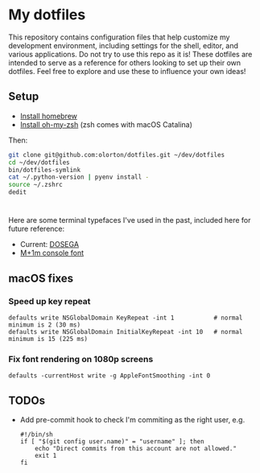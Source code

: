 # My dotfiles

This repository contains configuration files that help customize my development environment, including settings for the shell, editor, and various applications. Do not try to use this repo as it is! These dotfiles are intended to serve as a reference for others looking to set up their own dotfiles. Feel free to explore and use these to influence your own ideas!

## Setup

* [Install homebrew](http://brew.sh)
* [Install oh-my-zsh](https://github.com/robbyrussell/oh-my-zsh) (zsh comes with macOS Catalina)

Then:

```bash
git clone git@github.com:olorton/dotfiles.git ~/dev/dotfiles
cd ~/dev/dotfiles
bin/dotfiles-symlink
cat ~/.python-version | pyenv install -
source ~/.zshrc
dedit
```

#
Here are some terminal typefaces I've used in the past, included here for future reference:
- Current: [DOSEGA](https://sourceforge.net/projects/dosega/)
- [M+1m console font](http://sourceforge.jp/projects/mplus-fonts/downloads/62344/mplus-TESTFLIGHT-059.tar.xz/)

## macOS fixes

### Speed up key repeat

    defaults write NSGlobalDomain KeyRepeat -int 1           # normal minimum is 2 (30 ms)
    defaults write NSGlobalDomain InitialKeyRepeat -int 10   # normal minimum is 15 (225 ms)

### Fix font rendering on 1080p screens

    defaults -currentHost write -g AppleFontSmoothing -int 0

## TODOs

- Add pre-commit hook to check I'm commiting as the right user, e.g.

    ```
    #!/bin/sh
    if [ "$(git config user.name)" = "username" ]; then
        echo "Direct commits from this account are not allowed."
        exit 1
    fi
    ```
